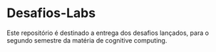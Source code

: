 # Desafios-Labs

Este repositório é destinado a entrega dos desafios lançados, para o segundo 
semestre da matéria de cognitive computing.